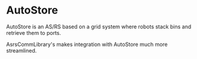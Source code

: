 # AutoStore

AutoStore is an AS/RS based on a grid system where robots stack bins and retrieve them to ports.

AsrsCommLibrary's makes integration with AutoStore much more streamlined.